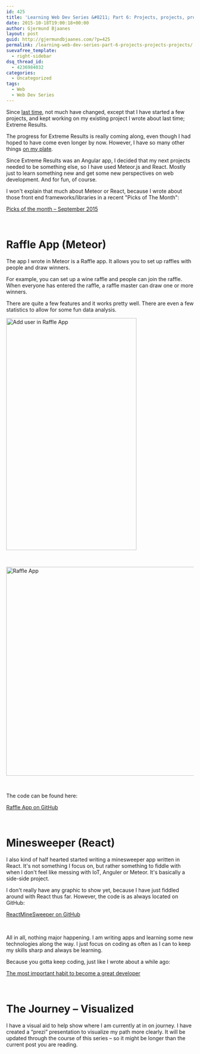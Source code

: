 ```yaml
---
id: 425
title: 'Learning Web Dev Series &#8211; Part 6: Projects, projects, projects'
date: 2015-10-18T19:00:18+00:00
author: Gjermund Bjaanes
layout: post
guid: http://gjermundbjaanes.com/?p=425
permalink: /learning-web-dev-series-part-6-projects-projects-projects/
suevafree_template:
  - right-sidebar
dsq_thread_id:
  - 4236984032
categories:
  - Uncategorized
tags:
  - Web
  - Web Dev Series
---
```

Since <a href="http://gjermundbjaanes.com/learning-web-dev-series-part-5-extreme-results/" target="_blank">last time</a>, not much have changed, except that I have started a few projects, and kept working on my existing project I wrote about last time; Extreme Results.

<!--more-->
The progress for Extreme Results is really coming along, even though I had hoped to have come even longer by now. However, I have so many other things <a href="http://gjermundbjaanes.com/smart-home-series-part-0-starting-point/" target="_blank">on my plate</a>.

Since Extreme Results was an Angular app, I decided that my next projects needed to be something else, so I have used Meteor.js and React. Mostly just to learn something new and get some new perspectives on web development. And for fun, of course.

I won't explain that much about Meteor or React, because I wrote about those front end frameworks/libraries in a recent "Picks of The Month":
  
<a href="http://gjermundbjaanes.com/picks-of-the-month-september-2015/" target="_blank">Picks of the month – September 2015</a>

&nbsp;

# Raffle App (Meteor)

The app I wrote in Meteor is a Raffle app. It allows you to set up raffles with people and draw winners.

For example, you can set up a wine raffle and people can join the raffle. When everyone has entered the raffle, a raffle master can draw one or more winners.

There are quite a few features and it works pretty well. There are even a few statistics to allow for some fun data analysis.

[<img class="alignnone wp-image-427" src="http://gjermundbjaanes.com/wp-content/uploads/2015/10/IMG_0589.jpg" alt="Add user in Raffle App" width="350" height="622" />](http://gjermundbjaanes.com/wp-content/uploads/2015/10/IMG_0589.jpg)

&nbsp;

[<img class="alignnone wp-image-428" src="http://gjermundbjaanes.com/wp-content/uploads/2015/10/JE.png" alt="Raffle App" width="530" height="560" />](http://gjermundbjaanes.com/wp-content/uploads/2015/10/JE.png)

&nbsp;

The code can be found here:
  
<a href="https://github.com/bjaanes/Raffle" target="_blank">Raffle App on GitHub</a>

&nbsp;

# Minesweeper (React)

I also kind of half hearted started writing a minesweeper app written in React. It's not something I focus on, but rather something to fiddle with when I don't feel like messing with IoT, Anguler or Meteor. It's basically a side-side project.

I don't really have any graphic to show yet, because I have just fiddled around with React thus far. However, the code is as always located on GitHub:
  
<a href="https://github.com/bjaanes/ReactMineSweeper" target="_blank">ReactMineSweeper on GitHub</a>

&nbsp;

All in all, nothing major happening. I am writing apps and learning some new technologies along the way. I just focus on coding as often as I can to keep my skills sharp and always be learning.

Because you gotta keep coding, just like I wrote about a while ago:
  
<a href="http://gjermundbjaanes.com/the-most-important-habit-to-become-a-great-developer/" target="_blank">The most important habit to become a great developer</a>

&nbsp;

# The Journey – Visualized

I have a visual aid to help show where I am currently at in on journey. I have created a “prezi” presentation to visualize my path more clearly. It will be updated through the course of this series – so it might be longer than the current post you are reading.

<!-- Generated using Prezi Embedder. Get yours here: http://wordpress.org/plugins/prezi-embedder/ -->

&nbsp;

<div class="addtoany_share_save_container addtoany_content_bottom">
  <div class="a2a_kit a2a_kit_size_32 addtoany_list a2a_target" id="wpa2a_48">
    <a class="a2a_button_facebook" href="http://www.addtoany.com/add_to/facebook?linkurl=http%3A%2F%2Fgjermundbjaanes.com%2Flearning-web-dev-series-part-6-projects-projects-projects%2F&linkname=Learning%20Web%20Dev%20Series%20%E2%80%93%20Part%206%3A%20Projects%2C%20projects%2C%20projects" title="Facebook" rel="nofollow" target="_blank"></a><a class="a2a_button_twitter" href="http://www.addtoany.com/add_to/twitter?linkurl=http%3A%2F%2Fgjermundbjaanes.com%2Flearning-web-dev-series-part-6-projects-projects-projects%2F&linkname=Learning%20Web%20Dev%20Series%20%E2%80%93%20Part%206%3A%20Projects%2C%20projects%2C%20projects" title="Twitter" rel="nofollow" target="_blank"></a><a class="a2a_button_google_plus" href="http://www.addtoany.com/add_to/google_plus?linkurl=http%3A%2F%2Fgjermundbjaanes.com%2Flearning-web-dev-series-part-6-projects-projects-projects%2F&linkname=Learning%20Web%20Dev%20Series%20%E2%80%93%20Part%206%3A%20Projects%2C%20projects%2C%20projects" title="Google+" rel="nofollow" target="_blank"></a><a class="a2a_dd addtoany_share_save" href="https://www.addtoany.com/share"></a>
  </div>
</div>